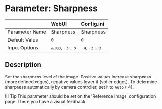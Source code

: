# Parameter: Sharpness

|                   | WebUI               | Config.ini
|:---               |:---                 |:----
| Parameter Name    | Sharpness           | Sharpness
| Default Value     | `0`                 | `0`
| Input Options     | `Auto`, `-3` .. `3` | `-4`, `-3` .. `3`


## Description

Set the sharpness level of the image. Positive values increase sharpness 
(more defined edges), negative values lower it (softer edges). To determine 
sharpness automatically by camera controller, set it to `Auto` (-4).


!!! Tip
    This parameter should be set on the 'Reference Image' configuration page. 
    There you have a visual feedback.
